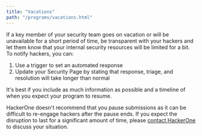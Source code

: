 ```yaml
---
title: "Vacations"
path: "/programs/vacations.html"
---
```

If a key member of your security team goes on vacation or will be unavailable for a short period of time, be transparent with your hackers and let them know that your internal security resources will be limited for a bit. To notify hackers, you can:
1. Use a trigger to set an automated response
2. Update your Security Page by stating that response, triage, and resolution will take longer than normal

It's best if you include as much information as possible and a timeline of when you expect your program to resume.

HackerOne doesn't recommend that you pause submissions as it can be difficult to re-engage hackers after the pause ends. If you expect the disruption to last for a significant amount of time, please [contact HackerOne](https://support.hackerone.com/hc/en-us/requests/new) to discuss your situation.

